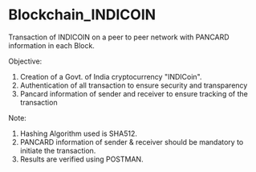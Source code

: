 # Blockchain_INDICOIN
Transaction of INDICOIN on a peer to peer network with PANCARD information in each Block.

Objective:
1. Creation of a Govt. of India cryptocurrency "INDICoin".
2. Authentication of all transaction to ensure security and transparency
3. Pancard information of sender and receiver to ensure tracking of the transaction

Note:
1. Hashing Algorithm used is SHA512.
2. PANCARD information of sender & receiver should be mandatory to initiate the transaction.
3. Results are verified using POSTMAN.





